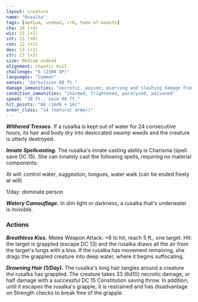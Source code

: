 ```yaml
---
layout: creature
name: "Rusalka"
tags: [medium, undead, cr6, tome-of-beasts]
cha: 18 (+4)
wis: 15 (+2)
int: 11 (+0)
con: 12 (+1)
dex: 13 (+1)
str: 17 (+3)
size: Medium undead
alignment: chaotic evil
challenge: "6 (2300 XP)"
languages: "Common"
senses: "darkvision 60 ft."
damage_immunities: "necrotic, poison; piercing and slashing damage from nonmagical weapons"
condition_immunities: "charmed, frightened, paralyzed, poisoned"
speed: "30 ft., swim 40 ft."
hit_points: "88 (16d8 + 16)"
armor_class: "14 (natural armor)"
---
```


***Withered Tresses.*** If a rusalka is kept out of water for 24 consecutive hours, its hair and body dry into desiccated swamp weeds and the creature is utterly destroyed.

***Innate Spellcasting.*** The rusalka's innate casting ability is Charisma (spell save DC 15). She can innately cast the following spells, requiring no material components:

At will: control water, suggestion, tongues, water walk (can be ended freely at will)

1/day: dominate person

***Watery Camouflage.*** In dim light or darkness, a rusalka that's underwater is invisible.

### Actions

***Breathless Kiss.*** Melee Weapon Attack: +6 to hit, reach 5 ft., one target. Hit: the target is grappled (escape DC 13) and the rusalka draws all the air from the target's lungs with a kiss. If the rusalka has movement remaining, she drags the grappled creature into deep water, where it begins suffocating.

***Drowning Hair (1/Day).*** The rusalka's long hair tangles around a creature the rusalka has grappled. The creature takes 33 (6d10) necrotic damage, or half damage with a successful DC 15 Constitution saving throw. In addition, until it escapes the rusalka's grapple, it is restrained and has disadvantage on Strength checks to break free of the grapple.


